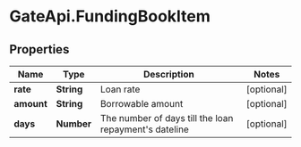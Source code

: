 # GateApi.FundingBookItem

## Properties

Name | Type | Description | Notes
------------ | ------------- | ------------- | -------------
**rate** | **String** | Loan rate | [optional] 
**amount** | **String** | Borrowable amount | [optional] 
**days** | **Number** | The number of days till the loan repayment&#39;s dateline | [optional] 

